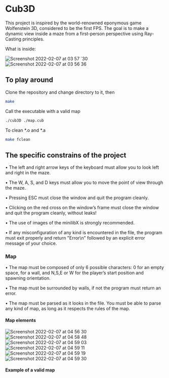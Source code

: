 # Cub3D

This project is inspired by the world-renowned eponymous game Wolfenstein 3D, considered to be the first FPS. The goal is to make a dynamic view inside a maze from a first-person perspective using Ray-Casting principles.

What is inside:

![Screenshot 2022-02-07 at 03 57 `30](https://user-images.githubusercontent.com/60663416/152720564-aaf7acb2-610e-4ae2-8969-6107af2b4b8d.png)
![Screenshot 2022-02-07 at 03 56 36](https://user-images.githubusercontent.com/60663416/152720561-b39f4fa3-debe-450a-9891-67739330cb56.png)


## To play around

Clone the repository and change directory to it, then
```bash
make
````
Call the executable with a valid map
```bash
./cub3D ./map.cub
```
To clean *.o and *.a
```bash
make fclean
````

## The specific constrains of the project

• The left and right arrow keys of the keyboard must allow you to look left and right in the maze.

• The W, A, S, and D keys must allow you to move the point of view through the maze.

• Pressing ESC must close the window and quit the program cleanly.

• Clicking on the red cross on the window’s frame must close the window and quit the program cleanly, without leaks!

• The use of images of the minilibX is strongly recommended.

• If any misconfiguration of any kind is encountered in the file, the program must exit properly and return "Error\n" followed by an explicit error message of your choice.

### Map

• The map must be composed of only 6 possible characters: 0 for an empty space, for a wall, and N,S,E or W for the player’s start position and spawning orientation.

• The map must be surrounded by walls, if not the program must return an error.

• The map must be parsed as it looks in the file. You must be able to parse any kind of map, as long as it respects the rules of the map.

#### Map elements

![Screenshot 2022-02-07 at 04 56 30](https://user-images.githubusercontent.com/60663416/152722504-753612ac-fa51-40e3-8333-c6e4e41c5f96.png)
![Screenshot 2022-02-07 at 04 58 48](https://user-images.githubusercontent.com/60663416/152722520-b7f5f5ec-c5bb-45b4-bb0f-6c5e19c3127c.png)
![Screenshot 2022-02-07 at 04 59 03](https://user-images.githubusercontent.com/60663416/152722496-ebc1a796-dd5a-4599-8450-5124067a7a7e.png)
![Screenshot 2022-02-07 at 04 59 11](https://user-images.githubusercontent.com/60663416/152722506-40a176dc-5aa8-4ba6-aee9-4d5d97090982.png)
![Screenshot 2022-02-07 at 04 59 19](https://user-images.githubusercontent.com/60663416/152722516-6376c86c-879b-4f18-90cc-c72136943f24.png)
![Screenshot 2022-02-07 at 04 59 30](https://user-images.githubusercontent.com/60663416/152722529-5730acf1-e774-4314-a686-585da27f9e5a.png)


#### Example of a valid map




